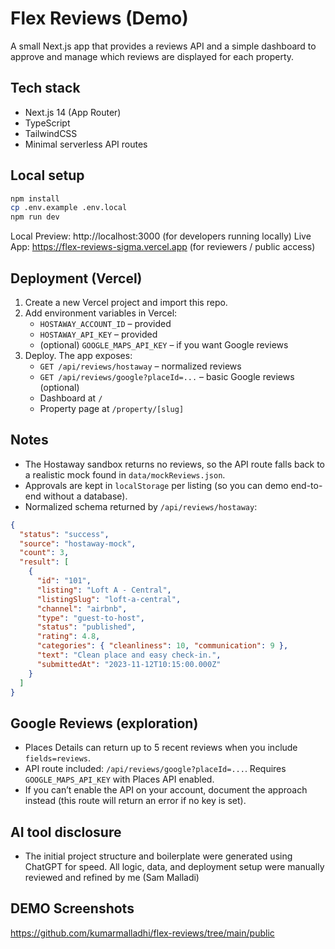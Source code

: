 # Flex Reviews (Demo)

A small Next.js app that provides a reviews API and a simple dashboard to approve and manage which reviews are displayed for each property.

## Tech stack

- Next.js 14 (App Router)
- TypeScript
- TailwindCSS
- Minimal serverless API routes

## Local setup

```bash
npm install
cp .env.example .env.local
npm run dev
```

Local Preview: http://localhost:3000  (for developers running locally)
Live App: https://flex-reviews-sigma.vercel.app  (for reviewers / public access)

## Deployment (Vercel)

1. Create a new Vercel project and import this repo.
2. Add environment variables in Vercel:
   - `HOSTAWAY_ACCOUNT_ID` – provided
   - `HOSTAWAY_API_KEY` – provided
   - (optional) `GOOGLE_MAPS_API_KEY` – if you want Google reviews
3. Deploy. The app exposes:
   - `GET /api/reviews/hostaway` – normalized reviews
   - `GET /api/reviews/google?placeId=...` – basic Google reviews (optional)
   - Dashboard at `/`
   - Property page at `/property/[slug]`

## Notes

- The Hostaway sandbox returns no reviews, so the API route falls back to a realistic mock found in `data/mockReviews.json`.
- Approvals are kept in `localStorage` per listing (so you can demo end-to-end without a database).
- Normalized schema returned by `/api/reviews/hostaway`:

```json
{
  "status": "success",
  "source": "hostaway-mock",
  "count": 3,
  "result": [
    {
      "id": "101",
      "listing": "Loft A - Central",
      "listingSlug": "loft-a-central",
      "channel": "airbnb",
      "type": "guest-to-host",
      "status": "published",
      "rating": 4.8,
      "categories": { "cleanliness": 10, "communication": 9 },
      "text": "Clean place and easy check-in.",
      "submittedAt": "2023-11-12T10:15:00.000Z"
    }
  ]
}
```

## Google Reviews (exploration)

- Places Details can return up to 5 recent reviews when you include `fields=reviews`.
- API route included: `/api/reviews/google?placeId=...`. Requires `GOOGLE_MAPS_API_KEY` with Places API enabled.
- If you can’t enable the API on your account, document the approach instead (this route will return an error if no key is set).

## AI tool disclosure

- The initial project structure and boilerplate were generated using ChatGPT for speed. All logic, data, and deployment setup were manually reviewed and refined by me (Sam Malladi)

## DEMO Screenshots

https://github.com/kumarmalladhi/flex-reviews/tree/main/public


